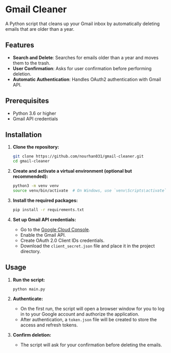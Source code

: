 # Gmail Cleaner

A Python script that cleans up your Gmail inbox by automatically deleting emails that are older than a year.

## Features

- **Search and Delete**: Searches for emails older than a year and moves them to the trash.
- **User Confirmation**: Asks for user confirmation before performing deletion.
- **Automatic Authentication**: Handles OAuth2 authentication with Gmail API.

## Prerequisites

- Python 3.6 or higher
- Gmail API credentials 

## Installation

1. **Clone the repository:**

    ```sh
    git clone https://github.com/nourhan031/gmail-cleaner.git
    cd gmail-cleaner
    ```

2. **Create and activate a virtual environment (optional but recommended):**

    ```sh
    python3 -m venv venv
    source venv/bin/activate  # On Windows, use `venv\Scripts\activate`
    ```

3. **Install the required packages:**

    ```sh
    pip install -r requirements.txt
    ```

4. **Set up Gmail API credentials:**

    - Go to the [Google Cloud Console](https://console.developers.google.com/).
    - Enable the Gmail API.
    - Create OAuth 2.0 Client IDs credentials.
    - Download the `client_secret.json` file and place it in the project directory.

## Usage

1. **Run the script:**

    ```sh
    python main.py
    ```

2. **Authenticate:**
    - On the first run, the script will open a browser window for you to log in to your Google account and authorize the application.
    - After authentication, a `token.json` file will be created to store the access and refresh tokens.

3. **Confirm deletion:**
    - The script will ask for your confirmation before deleting the emails.